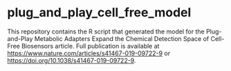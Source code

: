 # plug_and_play_cell_free_model
This repository contains the R script that generated the model for the Plug-and-Play Metabolic Adapters Expand the Chemical Detection Space of Cell-Free Biosensors article. Full publication is available at https://www.nature.com/articles/s41467-019-09722-9 or https://doi.org/10.1038/s41467-019-09722-9. 

